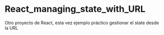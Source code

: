 # React_managing_state_with_URL
 Otro proyecto de React, esta vez ejemplo práctico gestionar el state desde la URL
